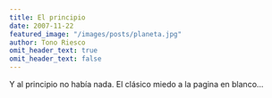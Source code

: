 ```yaml
---
title: El principio
date: 2007-11-22
featured_image: "/images/posts/planeta.jpg"
author: Tono Riesco
omit_header_text: true
omit_header_text: false
---
```


Y al principio no había nada. El clásico miedo a la pagina en blanco...
